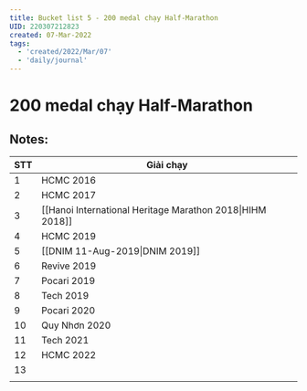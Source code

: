 ```yaml
---
title: Bucket list 5 - 200 medal chạy Half-Marathon
UID: 220307212823
created: 07-Mar-2022
tags:
  - 'created/2022/Mar/07'
  - 'daily/journal'
---
```

# 200 medal chạy Half-Marathon

## Notes:

| STT | Giải chạy                                                 |
| --- | --------------------------------------------------------- |
| 1   | HCMC 2016                                                 |
| 2   | HCMC 2017                                                 |
| 3   | [[Hanoi International Heritage Marathon 2018\|HIHM 2018]] |
| 4   | HCMC 2019                                                 |
| 5   | [[DNIM 11-Aug-2019\|DNIM 2019]]                           |
| 6   | Revive 2019                                               |
| 7   | Pocari 2019                                               |
| 8   | Tech 2019                                                 |
| 9   | Pocari 2020                                               |
| 10  | Quy Nhơn 2020                                             |
| 11  | Tech 2021                                                 |
| 12  | HCMC 2022                                                 |
| 13  |                                                           |
|     |                                                           |
